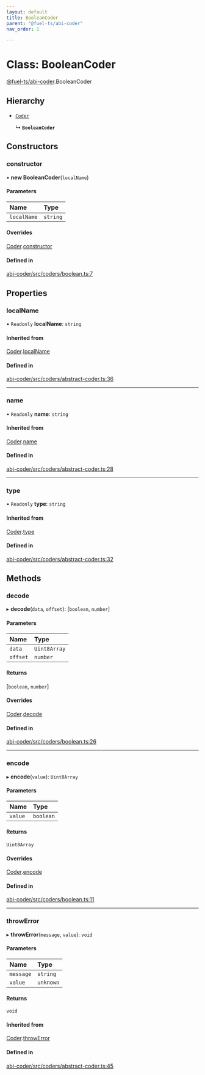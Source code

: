 ```yaml
---
layout: default
title: BooleanCoder
parent: "@fuel-ts/abi-coder"
nav_order: 1

---
```


# Class: BooleanCoder

[@fuel-ts/abi-coder](../index.md).BooleanCoder

## Hierarchy

- [`Coder`](Coder.md)

  ↳ **`BooleanCoder`**

## Constructors

### constructor

• **new BooleanCoder**(`localName`)

#### Parameters

| Name | Type |
| :------ | :------ |
| `localName` | `string` |

#### Overrides

[Coder](Coder.md).[constructor](Coder.md#constructor)

#### Defined in

[abi-coder/src/coders/boolean.ts:7](https://github.com/FuelLabs/fuels-ts/blob/master/packages/abi-coder/src/coders/boolean.ts#L7)

## Properties

### localName

• `Readonly` **localName**: `string`

#### Inherited from

[Coder](Coder.md).[localName](Coder.md#localname)

#### Defined in

[abi-coder/src/coders/abstract-coder.ts:36](https://github.com/FuelLabs/fuels-ts/blob/master/packages/abi-coder/src/coders/abstract-coder.ts#L36)

___

### name

• `Readonly` **name**: `string`

#### Inherited from

[Coder](Coder.md).[name](Coder.md#name)

#### Defined in

[abi-coder/src/coders/abstract-coder.ts:28](https://github.com/FuelLabs/fuels-ts/blob/master/packages/abi-coder/src/coders/abstract-coder.ts#L28)

___

### type

• `Readonly` **type**: `string`

#### Inherited from

[Coder](Coder.md).[type](Coder.md#type)

#### Defined in

[abi-coder/src/coders/abstract-coder.ts:32](https://github.com/FuelLabs/fuels-ts/blob/master/packages/abi-coder/src/coders/abstract-coder.ts#L32)

## Methods

### decode

▸ **decode**(`data`, `offset`): [`boolean`, `number`]

#### Parameters

| Name | Type |
| :------ | :------ |
| `data` | `Uint8Array` |
| `offset` | `number` |

#### Returns

[`boolean`, `number`]

#### Overrides

[Coder](Coder.md).[decode](Coder.md#decode)

#### Defined in

[abi-coder/src/coders/boolean.ts:26](https://github.com/FuelLabs/fuels-ts/blob/master/packages/abi-coder/src/coders/boolean.ts#L26)

___

### encode

▸ **encode**(`value`): `Uint8Array`

#### Parameters

| Name | Type |
| :------ | :------ |
| `value` | `boolean` |

#### Returns

`Uint8Array`

#### Overrides

[Coder](Coder.md).[encode](Coder.md#encode)

#### Defined in

[abi-coder/src/coders/boolean.ts:11](https://github.com/FuelLabs/fuels-ts/blob/master/packages/abi-coder/src/coders/boolean.ts#L11)

___

### throwError

▸ **throwError**(`message`, `value`): `void`

#### Parameters

| Name | Type |
| :------ | :------ |
| `message` | `string` |
| `value` | `unknown` |

#### Returns

`void`

#### Inherited from

[Coder](Coder.md).[throwError](Coder.md#throwerror)

#### Defined in

[abi-coder/src/coders/abstract-coder.ts:45](https://github.com/FuelLabs/fuels-ts/blob/master/packages/abi-coder/src/coders/abstract-coder.ts#L45)
